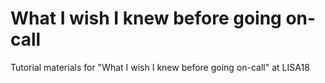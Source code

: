 # What I wish I knew before going on-call
Tutorial materials for "What I wish I knew before going on-call" at LISA18
